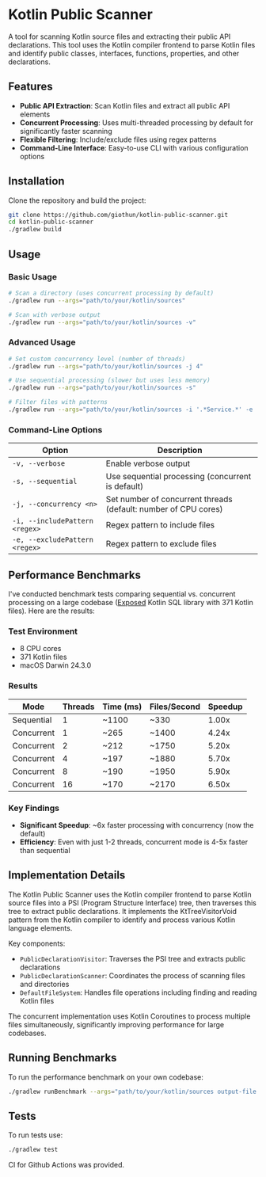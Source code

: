 # Kotlin Public Scanner

A tool for scanning Kotlin source files and extracting their public API declarations. This tool uses the Kotlin compiler frontend to parse Kotlin files and identify public classes, interfaces, functions, properties, and other declarations.

## Features

- **Public API Extraction**: Scan Kotlin files and extract all public API elements
- **Concurrent Processing**: Uses multi-threaded processing by default for significantly faster scanning
- **Flexible Filtering**: Include/exclude files using regex patterns
- **Command-Line Interface**: Easy-to-use CLI with various configuration options

## Installation

Clone the repository and build the project:

```bash
git clone https://github.com/giothun/kotlin-public-scanner.git
cd kotlin-public-scanner
./gradlew build
```

## Usage

### Basic Usage

```bash
# Scan a directory (uses concurrent processing by default)
./gradlew run --args="path/to/your/kotlin/sources"

# Scan with verbose output
./gradlew run --args="path/to/your/kotlin/sources -v"
```

### Advanced Usage

```bash
# Set custom concurrency level (number of threads)
./gradlew run --args="path/to/your/kotlin/sources -j 4"

# Use sequential processing (slower but uses less memory)
./gradlew run --args="path/to/your/kotlin/sources -s"

# Filter files with patterns
./gradlew run --args="path/to/your/kotlin/sources -i '.*Service.*' -e '.*Test.*'"
```

### Command-Line Options

| Option | Description |
|--------|-------------|
| `-v, --verbose` | Enable verbose output |
| `-s, --sequential` | Use sequential processing (concurrent is default) |
| `-j, --concurrency <n>` | Set number of concurrent threads (default: number of CPU cores) |
| `-i, --includePattern <regex>` | Regex pattern to include files |
| `-e, --excludePattern <regex>` | Regex pattern to exclude files |

## Performance Benchmarks

I've conducted benchmark tests comparing sequential vs. concurrent processing on a large codebase ([Exposed](https://github.com/JetBrains/Exposed) Kotlin SQL library with 371 Kotlin files). Here are the results:

### Test Environment
- 8 CPU cores
- 371 Kotlin files
- macOS Darwin 24.3.0

### Results

| Mode       | Threads | Time (ms) | Files/Second | Speedup |
|------------|---------|-----------|--------------|---------|
| Sequential | 1       | ~1100     | ~330         | 1.00x   |
| Concurrent | 1       | ~265      | ~1400        | 4.24x   |
| Concurrent | 2       | ~212      | ~1750        | 5.20x   |
| Concurrent | 4       | ~197      | ~1880        | 5.70x   |
| Concurrent | 8       | ~190      | ~1950        | 5.90x   |
| Concurrent | 16      | ~170      | ~2170        | 6.50x   |

### Key Findings

- **Significant Speedup**: ~6x faster processing with concurrency (now the default)
- **Efficiency**: Even with just 1-2 threads, concurrent mode is 4-5x faster than sequential

## Implementation Details

The Kotlin Public Scanner uses the Kotlin compiler frontend to parse Kotlin source files into a PSI (Program Structure Interface) tree, then traverses this tree to extract public declarations. It implements the KtTreeVisitorVoid pattern from the Kotlin compiler to identify and process various Kotlin language elements.

Key components:
- `PublicDeclarationVisitor`: Traverses the PSI tree and extracts public declarations
- `PublicDeclarationScanner`: Coordinates the process of scanning files and directories
- `DefaultFileSystem`: Handles file operations including finding and reading Kotlin files

The concurrent implementation uses Kotlin Coroutines to process multiple files simultaneously, significantly improving performance for large codebases.

## Running Benchmarks

To run the performance benchmark on your own codebase:

```bash
./gradlew runBenchmark --args="path/to/your/kotlin/sources output-file.txt"
```

## Tests
To run tests use:
````bash
./gradlew test
````

CI for Github Actions was provided.
